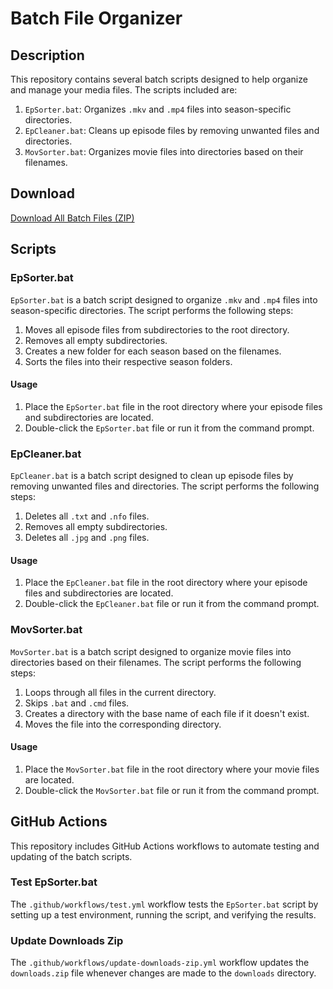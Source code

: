 # Batch File Organizer

## Description

This repository contains several batch scripts designed to help organize and manage your media files. The scripts included are:

1. `EpSorter.bat`: Organizes `.mkv` and `.mp4` files into season-specific directories.
2. `EpCleaner.bat`: Cleans up episode files by removing unwanted files and directories.
3. `MovSorter.bat`: Organizes movie files into directories based on their filenames.

## Download

[Download All Batch Files (ZIP)](https://github.com/AndreasNelson/file_extractor9000/raw/main/batch_files.zip)

## Scripts

### EpSorter.bat

`EpSorter.bat` is a batch script designed to organize `.mkv` and `.mp4` files into season-specific directories. The script performs the following steps:

1. Moves all episode files from subdirectories to the root directory.
2. Removes all empty subdirectories.
3. Creates a new folder for each season based on the filenames.
4. Sorts the files into their respective season folders.

#### Usage

1. Place the `EpSorter.bat` file in the root directory where your episode files and subdirectories are located.
2. Double-click the `EpSorter.bat` file or run it from the command prompt.

### EpCleaner.bat

`EpCleaner.bat` is a batch script designed to clean up episode files by removing unwanted files and directories. The script performs the following steps:

1. Deletes all `.txt` and `.nfo` files.
2. Removes all empty subdirectories.
3. Deletes all `.jpg` and `.png` files.

#### Usage

1. Place the `EpCleaner.bat` file in the root directory where your episode files and subdirectories are located.
2. Double-click the `EpCleaner.bat` file or run it from the command prompt.

### MovSorter.bat

`MovSorter.bat` is a batch script designed to organize movie files into directories based on their filenames. The script performs the following steps:

1. Loops through all files in the current directory.
2. Skips `.bat` and `.cmd` files.
3. Creates a directory with the base name of each file if it doesn't exist.
4. Moves the file into the corresponding directory.

#### Usage

1. Place the `MovSorter.bat` file in the root directory where your movie files are located.
2. Double-click the `MovSorter.bat` file or run it from the command prompt.

## GitHub Actions

This repository includes GitHub Actions workflows to automate testing and updating of the batch scripts.

### Test EpSorter.bat

The `.github/workflows/test.yml` workflow tests the `EpSorter.bat` script by setting up a test environment, running the script, and verifying the results.

### Update Downloads Zip

The `.github/workflows/update-downloads-zip.yml` workflow updates the `downloads.zip` file whenever changes are made to the `downloads` directory.
